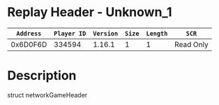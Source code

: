 # Replay Header - Unknown_1

| `Address` | `Player ID` | `Version` | `Size` | `Length` | `SCR` |
| ---------- | ----------- | --------- | ------ | -------- | ---- |
| 0x6D0F6D | 334594 | 1.16.1 | 1 | 1 | Read Only |

# Description

struct networkGameHeader